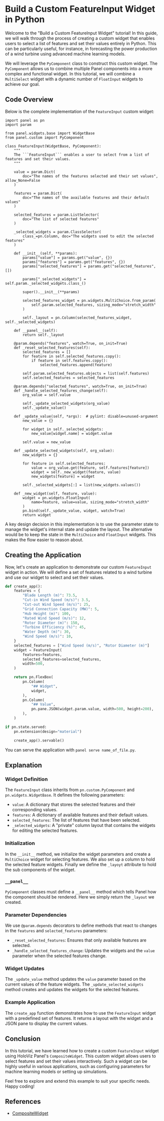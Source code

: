 # Build a Custom FeatureInput Widget in Python

Welcome to the "Build a Custom FeatureInput Widget" tutorial! In this guide, we will walk through the process of creating a custom widget that enables users to select a list of features and set their values entirely in Python. This can be particularly useful, for instance, in forecasting the power production of a wind turbine using advanced machine learning models.

We will leverage the `PyComponent` class to construct this custom widget. The `PyComponent` allows us to combine multiple Panel components into a more complex and functional widget. In this tutorial, we will combine a `MultiSelect` widget with a dynamic number of `FloatInput` widgets to achieve our goal.

## Code Overview

Below is the complete implementation of the `FeatureInput` custom widget:

```{pyodide}
import panel as pn
import param

from panel.widgets.base import WidgetBase
from panel.custom import PyComponent

class FeatureInput(WidgetBase, PyComponent):
    """
    The ```FeatureInput``` enables a user to select from a list of features and set their values.
    """

    value = param.Dict(
        doc="The names of the features selected and their set values", allow_None=False
    )

    features = param.Dict(
        doc="The names of the available features and their default values"
    )

    selected_features = param.ListSelector(
        doc="The list of selected features"
    )

    _selected_widgets = param.ClassSelector(
        class_=pn.Column, doc="The widgets used to edit the selected features"
    )

    def __init__(self, **params):
        params["value"] = params.get("value", {})
        params["features"] = params.get("features", {})
        params["selected_features"] = params.get("selected_features", [])

        params["_selected_widgets"] = self.param._selected_widgets.class_()

        super().__init__(**params)

        selected_features_widget = pn.widgets.MultiChoice.from_param(
            self.param.selected_features, sizing_mode="stretch_width"
        )

        self._layout = pn.Column(selected_features_widget, self._selected_widgets)

    def __panel__(self):
        return self._layout

    @param.depends("features", watch=True, on_init=True)
    def _reset_selected_features(self):
        selected_features = []
        for feature in self.selected_features.copy():
            if feature in self.features.copy():
                selected_features.append(feature)

        self.param.selected_features.objects = list(self.features)
        self.selected_features = selected_features

    @param.depends("selected_features", watch=True, on_init=True)
    def _handle_selected_features_change(self):
        org_value = self.value

        self._update_selected_widgets(org_value)
        self._update_value()

    def _update_value(self, *args):  # pylint: disable=unused-argument
        new_value = {}

        for widget in self._selected_widgets:
            new_value[widget.name] = widget.value

        self.value = new_value

    def _update_selected_widgets(self, org_value):
        new_widgets = {}

        for feature in self.selected_features:
            value = org_value.get(feature, self.features[feature])
            widget = self._new_widget(feature, value)
            new_widgets[feature] = widget

        self._selected_widgets[:] = list(new_widgets.values())

    def _new_widget(self, feature, value):
        widget = pn.widgets.FloatInput(
            name=feature, value=value, sizing_mode="stretch_width"
        )
        pn.bind(self._update_value, widget, watch=True)
        return widget
```

A key design decision in this implementation is to use the parameter state to manage the widget's internal state and update the layout. The alternative would be to keep the state in the `MultiChoice` and `FloatInput` widgets. This makes the flow easier to reason about.

## Creating the Application

Now, let's create an application to demonstrate our custom `FeatureInput` widget in action. We will define a set of features related to a wind turbine and use our widget to select and set their values.

```python
def create_app():
    features = {
        "Blade Length (m)": 73.5,
        "Cut-in Wind Speed (m/s)": 3.5,
        "Cut-out Wind Speed (m/s)": 25,
        "Grid Connection Capacity (MW)": 5,
        "Hub Height (m)": 100,
        "Rated Wind Speed (m/s)": 12,
        "Rotor Diameter (m)": 150,
        "Turbine Efficiency (%)": 45,
        "Water Depth (m)": 30,
        "Wind Speed (m/s)": 10,
    }
    selected_features = ["Wind Speed (m/s)", "Rotor Diameter (m)"]
    widget = FeatureInput(
        features=features,
        selected_features=selected_features,
        width=500,
    )

    return pn.FlexBox(
        pn.Column(
            "## Widget",
            widget,
        ),
        pn.Column(
            "## Value",
            pn.pane.JSON(widget.param.value, width=500, height=200),
        ),
    )

if pn.state.served:
    pn.extension(design="material")

    create_app().servable()
```

You can serve the application with `panel serve name_of_file.py`.

## Explanation

### Widget Definition

The `FeatureInput` class inherits from `pn.custom.PyComponent` and `pn.widgets.WidgetBase`. It defines the following parameters:

- `value`: A dictionary that stores the selected features and their corresponding values.
- `features`: A dictionary of available features and their default values.
- `selected_features`: The list of features that have been selected.
- `_selected_widgets`: A "private" column layout that contains the widgets for editing the selected features.

### Initialization

In the `__init__` method, we initialize the widget parameters and create a `MultiChoice` widget for selecting features. We also set up a column to hold the selected feature widgets. Finally we define the `_layoyt` attribute to hold the sub components of the widget.

### `__panel__`

`PyComponent` classes must define a `__panel__` method which tells Panel how the component should be rendered. Here we simply return the `_layout` we created.

### Parameter Dependencies

We use `@param.depends` decorators to define methods that react to changes in the `features` and `selected_features` parameters:

- `_reset_selected_features`: Ensures that only available features are selected.
- `_handle_selected_features_change`: Updates the widgets and the `value` parameter when the selected features change.

### Widget Updates

The `_update_value` method updates the `value` parameter based on the current values of the feature widgets. The `_update_selected_widgets` method creates and updates the widgets for the selected features.

### Example Application

The `create_app` function demonstrates how to use the `FeatureInput` widget with a predefined set of features. It returns a layout with the widget and a JSON pane to display the current values.

## Conclusion

In this tutorial, we have learned how to create a custom `FeatureInput` widget using HoloViz Panel's `CompositeWidget`. This custom widget allows users to select features and set their values interactively. Such a widget can be highly useful in various applications, such as configuring parameters for machine learning models or setting up simulations.

Feel free to explore and extend this example to suit your specific needs. Happy coding!

## References

- [CompositeWidget](../../reference/custom_components/CompositeWidget.html)
